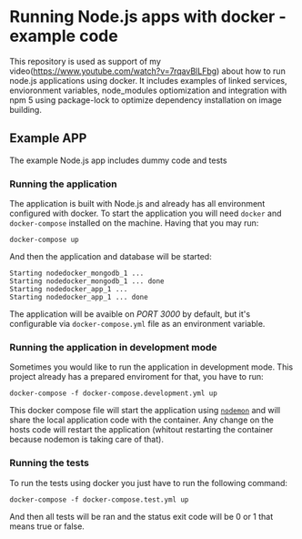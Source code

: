 # Running Node.js apps with docker - example code

This repository is used as support of my video(https://www.youtube.com/watch?v=7rqavBlLFbg) about how to run node.js applications using docker. It includes examples of linked services, envioronment variables, node_modules optiomization and integration with npm 5 using package-lock to optimize dependency installation on image building.


## Example APP
The example Node.js app includes dummy code and tests

### Running the application

The application is built with Node.js and already has all environment configured with docker. To start the application you will need `docker` and `docker-compose` installed on the machine. Having that you may run:

```shell
docker-compose up
```
And then the application and database will be started:

```shell
Starting nodedocker_mongodb_1 ...
Starting nodedocker_mongodb_1 ... done
Starting nodedocker_app_1 ...
Starting nodedocker_app_1 ... done
```

The application will be avaible on *PORT 3000* by default, but it's configurable via `docker-compose.yml` file as an environment variable.

### Running the application in development mode

Sometimes you would like to run the application in development mode. This project already has a prepared enviroment for that, you have to run:

```shell
docker-compose -f docker-compose.development.yml up
```

This docker compose file will start the application using [`nodemon`](https://github.com/remy/nodemon) and will share the local application code with the container. Any change on the hosts code will restart the application (whitout restarting the container because nodemon is taking care of that).

### Running the tests

To run the tests using docker you just have to run the following command:

```shell
docker-compose -f docker-compose.test.yml up
```

And then all tests will be ran and the status exit code will be 0 or 1 that means true or false.
